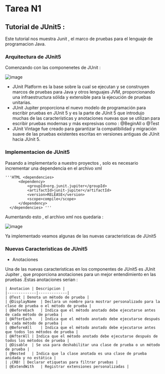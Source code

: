 # Tarea N1
## Tutorial de JUnit5 :

  Este tutorial nos muestra Junit , el marco de pruebas para el lenguaje de programacion Java.
  
### Arquitectura de JUnit5   
  
  Comenzando con las componenetes de JUnit :
  
  ![image](https://github.com/peg1163/CC3S2/assets/92898224/05bf1344-391c-41e2-aa14-31776f56a20e)

  * JUnit Platform es la base sobre la cual se ejecutan y se construyen marcos de pruebas para Java y otros lenguajes JVM,
    proporcionando una infraestructura sólida y extensible para la ejecución de pruebas unitarias.
  * JUnit Jupiter proporciona el nuevo modelo de programación para escribir pruebas en JUnit 5 y es la parte de JUnit 5 que introdujo
    muchas de las características y anotaciones nuevas que se utilizan para escribir pruebas modernas y más expresivas como :
    @BeginAll o @Test
  * JUnit Vintage fue creado para garantizar la compatibilidad y migración suave de las pruebas existentes escritas en versiones antiguas
    de JUnit hacia JUnit 5.

### Implementacion de JUnit5

  Pasando a implementarlo a nuestro proyectos , solo es necesario incrementar una dependencia en el archivo xml

    '''HTML <dependencies>
          <dependency>
              <groupId>org.junit.jupiter</groupId>
              <artifactId>junit-jupiter</artifactId>
              <version>RELEASE</version>
              <scope>compile</scope>
          </dependency>
      </dependencies> '''

  Aumentando esto , el archivo xml nos quedaria : 

  ![image](https://github.com/peg1163/CC3S2/assets/92898224/f5c3f22b-87d4-4c5d-a38e-da410fca306c)

  Ya implementado veamos algunas de las nuevas caracteristicas de JUnit5 
  
### Nuevas Caracteristicas de JUnit5 
  
  * Anotaciones
    
  Una de las nuevas caracteristicas en los componentes de JUnit5 es JUnit Jupiter , que proporciona anotaciones para un mejor entendimiento 
  en las pruebas .Estas anotaciones serian :

    | Anotacion | Descripcion |
    |-------------|-------------|
    | @Test	| Denota un método de prueba |
    | @DisplayName	| Declara un nombre para mostrar personalizado para la clase de prueba o el método de prueba |
    | @BeforeEach	| Indica que el método anotado debe ejecutarse antes de cada método de prueba |
    | @AfterEach	| Indica que el método anotado debe ejecutarse después de cada método de prueba |
    | @BeforeAll	| Indica que el método anotado debe ejecutarse antes que todos los métodos de prueba |
    | @AfterAll	| Indica que el método anotado debe ejecutarse después de todos los métodos de prueba |
    | @Disable	| Se usa para deshabilitar una clase de prueba o un método de prueba |
    | @Nested	| Indica que la clase anotada es una clase de prueba anidada y no estática |
    | ¡CRB!	| Declarar etiquetas para filtrar pruebas |
    | @ExtendWith	| Registrar extensiones personalizadas |


  
    

  

